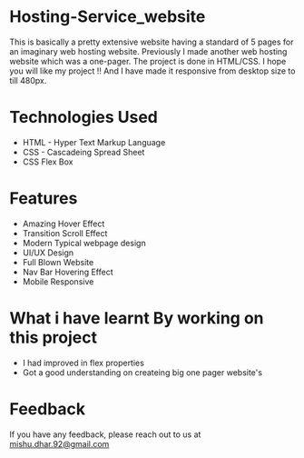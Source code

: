 # Hosting-Service_website
This is basically a pretty extensive website having a standard of 5 pages for an imaginary web hosting website. Previously I made another web hosting website which was a one-pager. The project is done in HTML/CSS. I hope you will like my project !! And I have made it responsive from desktop size to till 480px.
# Technologies Used
 - HTML - Hyper Text Markup Language
 - CSS - Cascadeing Spread Sheet
 - CSS Flex Box
 
# Features
- Amazing Hover Effect
- Transition Scroll Effect
- Modern Typical webpage design
- UI/UX Design
- Full Blown Website
- Nav Bar Hovering Effect
- Mobile Responsive
# What i have learnt By working on this project
- I had improved in flex properties
- Got a good understanding on createing big one pager website's

# Feedback
If you have any feedback, please reach out to us at mishu.dhar.92@gmail.com
